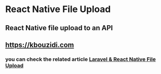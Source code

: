 # React Native File Upload

## React Native file upload to an API

## https://kbouzidi.com

### you can check the related article <a href="https://kbouzidi.com/real-time-events-with-laravel-and-soketi">Laravel & React Native File Upload

</a>

